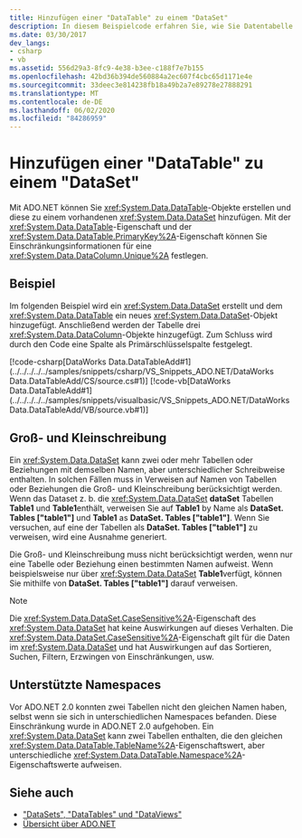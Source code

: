 ```yaml
---
title: Hinzufügen einer "DataTable" zu einem "DataSet"
description: In diesem Beispielcode erfahren Sie, wie Sie Datentabelle erstellen und Sie einem vorhandenen DataSet in ADO.NET hinzufügen.
ms.date: 03/30/2017
dev_langs:
- csharp
- vb
ms.assetid: 556d29a3-8fc9-4e38-b3ee-c188f7e7b155
ms.openlocfilehash: 42bd36b394de560884a2ec607f4cbc65d1171e4e
ms.sourcegitcommit: 33deec3e814238fb18a49b2a7e89278e27888291
ms.translationtype: MT
ms.contentlocale: de-DE
ms.lasthandoff: 06/02/2020
ms.locfileid: "84286959"
---
```

# <a name="adding-a-datatable-to-a-dataset"></a>Hinzufügen einer "DataTable" zu einem "DataSet"
Mit ADO.NET können Sie <xref:System.Data.DataTable>-Objekte erstellen und diese zu einem vorhandenen <xref:System.Data.DataSet> hinzufügen. Mit der <xref:System.Data.DataTable>-Eigenschaft und der <xref:System.Data.DataTable.PrimaryKey%2A>-Eigenschaft können Sie Einschränkungsinformationen für eine <xref:System.Data.DataColumn.Unique%2A> festlegen.  
  
## <a name="example"></a>Beispiel  
 Im folgenden Beispiel wird ein <xref:System.Data.DataSet> erstellt und dem <xref:System.Data.DataTable> ein neues <xref:System.Data.DataSet>-Objekt hinzugefügt. Anschließend werden der Tabelle drei <xref:System.Data.DataColumn>-Objekte hinzugefügt. Zum Schluss wird durch den Code eine Spalte als Primärschlüsselspalte festgelegt.  
  
 [!code-csharp[DataWorks Data.DataTableAdd#1](../../../../../samples/snippets/csharp/VS_Snippets_ADO.NET/DataWorks Data.DataTableAdd/CS/source.cs#1)]
 [!code-vb[DataWorks Data.DataTableAdd#1](../../../../../samples/snippets/visualbasic/VS_Snippets_ADO.NET/DataWorks Data.DataTableAdd/VB/source.vb#1)]  
  
## <a name="case-sensitivity"></a>Groß- und Kleinschreibung  
 Ein <xref:System.Data.DataSet> kann zwei oder mehr Tabellen oder Beziehungen mit demselben Namen, aber unterschiedlicher Schreibweise enthalten. In solchen Fällen muss in Verweisen auf Namen von Tabellen oder Beziehungen die Groß- und Kleinschreibung berücksichtigt werden. Wenn das Dataset z. b. die <xref:System.Data.DataSet> **dataSet** Tabellen **Table1** und **Table1**enthält, verweisen Sie auf **Table1** by Name als **DataSet. Tables ["table1"]** und **Table1** as **DataSet. Tables ["table1"]**. Wenn Sie versuchen, auf eine der Tabellen als **DataSet. Tables ["table1"]** zu verweisen, wird eine Ausnahme generiert.  
  
 Die Groß- und Kleinschreibung muss nicht berücksichtigt werden, wenn nur eine Tabelle oder Beziehung einen bestimmten Namen aufweist. Wenn beispielsweise nur über <xref:System.Data.DataSet> **Table1**verfügt, können Sie mithilfe von **DataSet. Tables ["table1"]** darauf verweisen.  
  
> [!NOTE]
> Die <xref:System.Data.DataSet.CaseSensitive%2A>-Eigenschaft des <xref:System.Data.DataSet> hat keine Auswirkungen auf dieses Verhalten. Die <xref:System.Data.DataSet.CaseSensitive%2A>-Eigenschaft gilt für die Daten im <xref:System.Data.DataSet> und hat Auswirkungen auf das Sortieren, Suchen, Filtern, Erzwingen von Einschränkungen, usw.  
  
## <a name="namespace-support"></a>Unterstützte Namespaces  
 Vor ADO.NET 2.0 konnten zwei Tabellen nicht den gleichen Namen haben, selbst wenn sie sich in unterschiedlichen Namespaces befanden. Diese Einschränkung wurde in ADO.NET 2.0 aufgehoben. Ein <xref:System.Data.DataSet> kann zwei Tabellen enthalten, die den gleichen <xref:System.Data.DataTable.TableName%2A>-Eigenschaftswert, aber unterschiedliche <xref:System.Data.DataTable.Namespace%2A>-Eigenschaftswerte aufweisen.  
  
## <a name="see-also"></a>Siehe auch

- ["DataSets", "DataTables" und "DataViews"](index.md)
- [Übersicht über ADO.NET](../ado-net-overview.md)
